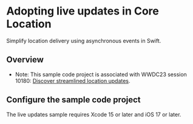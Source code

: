 # Adopting live updates in Core Location

Simplify location delivery using asynchronous events in Swift.

## Overview

- Note: This sample code project is associated with WWDC23 session 10180: [Discover streamlined location updates](https://developer.apple.com/wwdc23/10180/).

## Configure the sample code project

The live updates sample requires Xcode 15 or later and iOS 17 or later.
